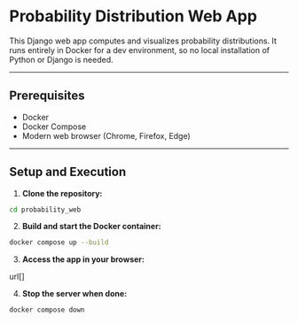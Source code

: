 # Probability Distribution Web App

This Django web app computes and visualizes probability distributions. It runs entirely in Docker for a dev environment, so no local installation of Python or Django is needed.

---

## Prerequisites

- Docker
- Docker Compose
- Modern web browser (Chrome, Firefox, Edge)

---

## Setup and Execution

1. **Clone the repository:**

```bash
cd probability_web
```

2. **Build and start the Docker container:**

```bash
docker compose up --build
```

3. **Access the app in your browser:**

url[[](http://localhost:8000/)]

4. **Stop the server when done:**

```bash
docker compose down
```



